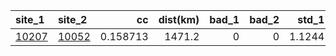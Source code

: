 | site_1                              | site_2                              |       cc |   dist(km) |   bad_1 |   bad_2 |   std_1 |   std_2 |   beta_diff |
|:------------------------------------|:------------------------------------|---------:|-----------:|--------:|--------:|--------:|--------:|------------:|
| [10207](tree/main/_processed/10207) | [10052](tree/main/_processed/10052) | 0.158713 |     1471.2 |       0 |       0 |  1.1244 | 3.13118 |   -0.902099 |